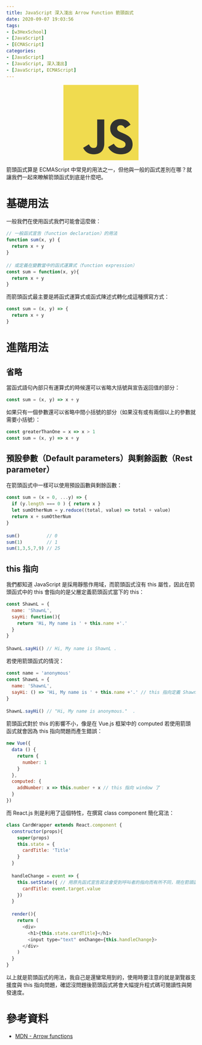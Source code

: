 ```yaml
---
title: JavaScript 深入淺出 Arrow Function 箭頭函式
date: 2020-09-07 19:03:56
tags:
- [w3HexSchool]
- [JavaScript]
- [ECMAScript]
categories: 
- [JavaScript]
- [JavaScript, 深入淺出]
- [JavaScript, ECMAScript]
---
```


<div style="display:flex;justify-content:center;">
  <img style="object-fit:cover;" src='/images/JavaScript/JavaScript-logo.png' width='200px' height='200px' />
</div>

箭頭函式算是 ECMAScript 中常見的用法之一，但他與一般的函式差別在哪？就讓我們一起來瞭解箭頭函式到底是什麼吧。

<!-- more -->

# 基礎用法

一般我們在使用函式我們可能會這麼做：

```js
// 一般函式宣告（function declaration）的用法
function sum(x, y) {
  return x + y
}

// 或定義在變數當中的函式運算式（function expression）
const sum = function(x, y){
  return x + y
}
```

而箭頭函式最主要是將函式運算式或函式陳述式轉化成這種撰寫方式：

```js
const sum = (x, y) => {
  return x + y
}
```

# 進階用法

## 省略
當函式語句內部只有運算式的時候還可以省略大括號與宣告返回值的部分：

```js
const sum = (x, y) => x + y
```

如果只有一個參數還可以省略中間小括號的部分（如果沒有或有兩個以上的參數就需要小括號）：

```js
const greaterThanOne = x => x > 1
const sum = (x, y) => x + y
```

## 預設參數（Default parameters）與剩餘函數（Rest parameter）

在箭頭函式中一樣可以使用預設函數與剩餘函數：

```js
const sum = (x = 0, ...y) => {
  if (y.length === 0 ) { return x }
  let sumOtherNum = y.reduce((total, value) => total + value)
  return x + sumOtherNum
}

sum()          // 0
sum(1)         // 1
sum(1,3,5,7,9) // 25
```

## this 指向

我們都知道 JavaScript 是採用靜態作用域，而箭頭函式沒有 this 屬性，因此在箭頭函式中的 this 會指向的是父層定義箭頭函式當下的 this：

```js
const ShawnL = {
  name: 'ShawnL',
  sayHi: function(){
    return 'Hi, My name is ' + this.name +'.'
  }
}

ShawnL.sayHi() // Hi, My name is ShawnL .
```

若使用箭頭函式的情況：
```js
const name = 'anonymous'
const ShawnL = {
  name: 'ShawnL',
  sayHi: () => 'Hi, My name is ' + this.name +'.' // this 指向定義 ShawnL 的 this （也就是 window）
}

ShawnL.sayHi() // "Hi, My name is anonymous."  .
```

箭頭函式對於 this 的影響不小，像是在 Vue.js 框架中的 computed 若使用箭頭函式就會因為 this 指向問題而產生錯誤：

```js
new Vue({
  data () {
    return {
      number: 1
    }
  },
  computed: {
    addNumber: x => this.number + x // this 指向 window 了
  }
})
```

而 React.js 則是利用了這個特性，在撰寫 class component 簡化寫法：

```js
class CardWrapper extends React.component {
  constructor(props){
    super(props)
    this.state = {
      cardTitle: 'Title'
    }
  }

  handleChange = event => {
    this.setState({ // 用原先函式宣告寫法會受到呼叫者的指向而有所不同，現在箭頭函式統一指向了這個元件
      cardTitle: event.target.value
    })
  }

  render(){
    return (
      <div>
        <h1>{this.state.cardTitle}</h1>
        <input type="text" onChange={this.handleChange}>
      </div>
    )
  }
}
```

以上就是箭頭函式的用法，我自己是還蠻常用到的，使用時要注意的就是瀏覽器支援度與 this 指向問題，確認沒問題後箭頭函式將會大幅提升程式碼可閱讀性與開發速度。

# 參考資料

- [MDN - Arrow functions](https://wiki.developer.mozilla.org/zh-TW/docs/Web/JavaScript/Reference/Functions/Arrow_functions)